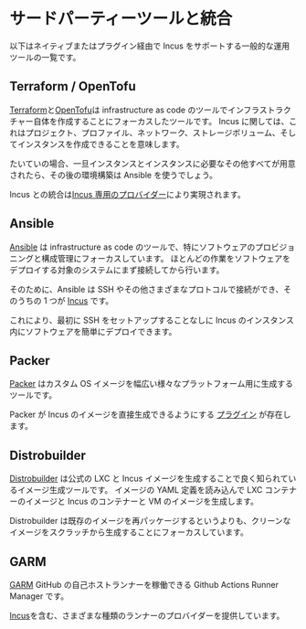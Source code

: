# サードパーティーツールと統合
以下はネイティブまたはプラグイン経由で Incus をサポートする一般的な運用ツールの一覧です。

## Terraform / OpenTofu
[Terraform](https://www.terraform.io)と[OpenTofu](https://opentofu.org)は infrastructure as code のツールでインフラストラクチャー自体を作成することにフォーカスしたツールです。
Incus に関しては、これはプロジェクト、プロファイル、ネットワーク、ストレージボリューム、そしてインスタンスを作成できることを意味します。

たいていの場合、一旦インスタンスとインスタンスに必要なその他すべてが用意されたら、その後の環境構築は Ansible を使うでしょう。

Incus との統合は[Incus 専用のプロバイダー](https://github.com/lxc/terraform-provider-incus)により実現されます。

## Ansible
[Ansible](https://www.ansible.com) は infrastructure as code のツールで、特にソフトウェアのプロビジョニングと構成管理にフォーカスしています。
ほとんどの作業をソフトウェアをデプロイする対象のシステムにまず接続してから行います。

そのために、Ansible は SSH やその他さまざまなプロトコルで接続ができ、そのうちの 1 つが [Incus](https://docs.ansible.com/ansible/latest/collections/community/general/incus_connection.html) です。

これにより、最初に SSH をセットアップすることなしに Incus のインスタンス内にソフトウェアを簡単にデプロイできます。

## Packer
[Packer](https://www.packer.io) はカスタム OS イメージを幅広い様々なプラットフォーム用に生成するツールです。

Packer が Incus のイメージを直接生成できるようにする [プラグイン](https://developer.hashicorp.com/packer/integrations/bketelsen/incus) が存在します。

## Distrobuilder
[Distrobuilder](https://github.com/lxc/distrobuilder) は公式の LXC と Incus イメージを生成することで良く知られているイメージ生成ツールです。
イメージの YAML 定義を読み込んで LXC コンテナーのイメージと Incus のコンテナーと VM のイメージを生成します。

Distrobuilder は既存のイメージを再パッケージするというよりも、クリーンなイメージをスクラッチから生成することにフォーカスしています。

## GARM
[GARM](https://github.com/cloudbase/garm) GitHub の自己ホストランナーを稼働できる Github Actions Runner Manager です。

[Incus](https://github.com/cloudbase/garm-provider-incus)を含む、さまざまな種類のランナーのプロバイダーを提供しています。
